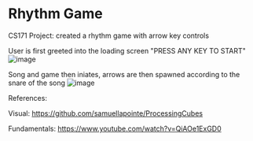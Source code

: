 # Rhythm Game
 CS171 Project: created a rhythm game with arrow key controls

User is first greeted into the loading screen "PRESS ANY KEY TO START"
![image](https://user-images.githubusercontent.com/108615362/215352165-7a1482f7-8dc2-4f06-9284-b86c5593b75a.png)

Song and game then iniates, arrows are then spawned according to the snare of the song
![image](https://user-images.githubusercontent.com/108615362/215352272-a94bbc46-3791-4224-b2d3-c31cf476bf72.png)

References:

Visual:
https://github.com/samuellapointe/ProcessingCubes

Fundamentals:
https://www.youtube.com/watch?v=QiAOe1ExGD0
